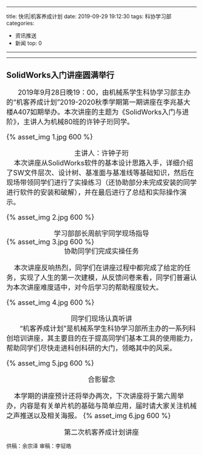
---
title: 快讯|机客养成计划
date: 2019-09-29 19:12:30
tags: 科协学习部
categories:
- 资讯推送
- 新闻
top: 0
---
***

## SolidWorks入门讲座圆满举行
<!-- more -->
<font size=4>
  &nbsp;&nbsp;&nbsp;&nbsp;2019年9月28日晚19：00，由机械系学生科协学习部主办的“机客养成计划”2019-2020秋季学期第一期讲座在李兆基大楼A407如期举办。本次讲座的主题为《SolidWorks入门与进阶》，主讲人为机械80班的许钟子珩同学。

{% asset_img 1.jpg 600 %}
<center>
主讲人：许钟子珩
</center>
&nbsp;&nbsp;&nbsp;&nbsp;本次讲座从SolidWorks软件的基本设计思路入手，详细介绍了SW文件层次、设计树、基准面与基准线等基础知识，然后在现场带领同学们进行了实操练习（还协助部分未完成安装的同学进行软件的安装和破解），并在最后进行了总结和实际操作演示。

{% asset_img 2.jpg 600 %}
<center>
学习部部长周航宇同学现场指导
</center>
{% asset_img 3.jpg 600 %}
<center>
协助同学们完成实操任务
</center>

&nbsp;&nbsp;&nbsp;&nbsp;本次讲座反响热烈，同学们在讲座过程中都完成了给定的任务，实现了人生的第一次建模，从反馈问卷来看，同学们普遍认为本次讲座难度适中，对今后学习的帮助程度较大。



 {% asset_img 4.jpg 600 %}
<center>
同学们现场认真听讲
</center>
&nbsp;&nbsp;&nbsp;&nbsp;   “机客养成计划”是机械系学生科协学习部所主办的一系列科创培训讲座，其主要目的在于提高同学们基本工具的使用能力，帮助同学们尽快走进科创科研的大门，领略其中的风采。




{% asset_img 5.jpg 600 %}

<center>
合影留念
</center>

&nbsp;&nbsp;&nbsp;&nbsp;本学期的讲座预计还将举办两次，下次讲座将于第六周举办，内容是有关单片机的基础与简单应用，届时请大家关注机械之声推送以及相关海报。
{% asset_img 6.jpg 600 %}
<center>
第二次机客养成计划讲座
</center>

</font>


供稿：余宗泽
审稿：李钲皓

